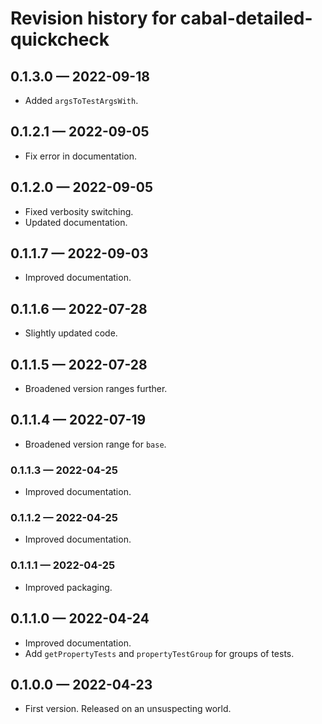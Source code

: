 # Revision history for cabal-detailed-quickcheck

## 0.1.3.0 — 2022-09-18

* Added `argsToTestArgsWith`.

## 0.1.2.1 — 2022-09-05

* Fix error in documentation.

## 0.1.2.0 — 2022-09-05

* Fixed verbosity switching.
* Updated documentation.

## 0.1.1.7 — 2022-09-03

* Improved documentation.

## 0.1.1.6 — 2022-07-28

* Slightly updated code.

## 0.1.1.5 — 2022-07-28

* Broadened version ranges further.

## 0.1.1.4 — 2022-07-19

* Broadened version range for `base`.

### 0.1.1.3 — 2022-04-25

* Improved documentation.

### 0.1.1.2 — 2022-04-25

* Improved documentation.

### 0.1.1.1 — 2022-04-25

* Improved packaging.

## 0.1.1.0 — 2022-04-24

* Improved documentation.
* Add `getPropertyTests` and `propertyTestGroup` for groups of tests.

## 0.1.0.0 — 2022-04-23

* First version. Released on an unsuspecting world.
